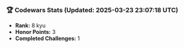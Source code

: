 ### 🏆 Codewars Stats (Updated: 2025-03-23 23:07:18 UTC)

- **Rank:** 8 kyu
- **Honor Points:** 3
- **Completed Challenges:** 1
